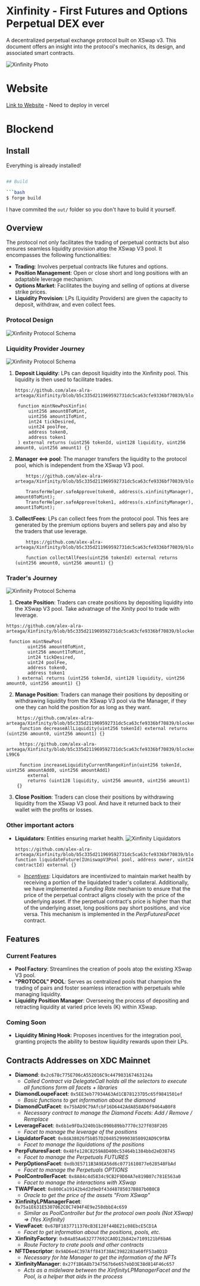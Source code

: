 # Xinfinity - First Futures and Options Perpetual DEX ever

A decentralized perpetual exchange protocol built on XSwap v3. This document offers an insight into the protocol's mechanics, its design, and associated smart contracts.

![Xinfinity Photo](https://github.com/alex-alra-arteaga/Xinfinity/blob/main/app/public/Xinfinity.png?raw=true)

# Website

[Link to Website](#) - Need to deploy in vercel


# Blockend

## Install

Everything is already installed!

```bash

## Build

```bash	
$ forge build
```

I have commited the `out/` folder so you don't have to build it yourself.

## Overview

The protocol not only facilitates the trading of perpetual contracts but also ensures seamless liquidity provision atop the XSwap V3 pool. It encompasses the following functionalities:

- **Trading**: Involves perpetual contracts like futures and options.
- **Position Management**: Open or close short and long positions with an adaptable leverage mechanism.
- **Options Market**: Facilitates the buying and selling of options at diverse strike prices.
- **Liquidity Provision**: LPs (Liquidity Providers) are given the capacity to deposit, withdraw, and even collect fees.

### Protocol Design

![Xinfinity Protocol Schema](https://github.com/alex-alra-arteaga/Xinfinity/blob/main/app/public/protocolSchema.png?raw=true)

### Liquidity Provider Journey 

![Xinfinity Protocol Schema](https://github.com/alex-alra-arteaga/Xinfinity/blob/main/app/public/LiquidityProvider.png?raw=true)
1. **Deposit Liquidity**: LPs can deposit liquidity into the Xinfinity pool. This liquidity is then used to facilitate trades.
   ```solidity
   https://github.com/alex-alra-arteaga/Xinfinity/blob/b5c335d211969592731dc5ca63cfe9336bf70839/blockend/facets/XinfinityLPManagerFacet.sol#L70

    function mintNewPosXinfin(
        uint256 amount0ToMint,
        uint256 amount1ToMint,
        int24 tickDesired,
        uint24 poolFee,
        address token0,
        address token1
    ) external returns (uint256 tokenId, uint128 liquidity, uint256 amount0, uint256 amount1) {}
   ```
2. **Manager <==> pool**: The manager transfers the liquidity to the protocol pool, which is independent from the XSwap V3 pool.
    ```solidity
        https://github.com/alex-alra-arteaga/Xinfinity/blob/b5c335d211969592731dc5ca63cfe9336bf70839/blockend/facets/XinfinityLPManagerFacet.sol#L96

        TransferHelper.safeApprove(token0, address(s.xinfinityManager), amount0ToMint);
        TransferHelper.safeApprove(token1, address(s.xinfinityManager), amount1ToMint);
    ```
3. **CollectFees**: LPs can collect fees from the protocol pool. This fees are generated by the premium options buyers and sellers pay and also by the traders that use leverage.
    ```solidity
        https://github.com/alex-alra-arteaga/Xinfinity/blob/b5c335d211969592731dc5ca63cfe9336bf70839/blockend/facets/XinfinityLPManagerFacet.sol#L139

        function collectAllFees(uint256 tokenId) external returns (uint256 amount0, uint256 amount1) {}
    ```


### Trader's Journey

![Xinfinity Protocol Schema](https://github.com/alex-alra-arteaga/Xinfinity/blob/main/app/public/traders.png?raw=true)

1. **Create Position**: Traders can create positions by depositing liquidity into the XSwap V3 pool. Take advatnage of the Xinity pool to trade with leverage.

```solidity
https://github.com/alex-alra-arteaga/Xinfinity/blob/b5c335d211969592731dc5ca63cfe9336bf70839/blockend/facets/PoolControllerFacet.sol#L37

 function mintNewPos(
        uint256 amount0ToMint,
        uint256 amount1ToMint,
        int24 tickDesired,
        uint24 poolFee,
        address token0,
        address token1
    ) external returns (uint256 tokenId, uint128 liquidity, uint256 amount0, uint256 amount1) {}
```
2. **Manage Position**: Traders can manage their positions by depositing or withdrawing liquidity from the XSwap V3 pool via the Manager, if they one they can hold the position for as long as they want.

```solidity
    https://github.com/alex-alra-arteaga/Xinfinity/blob/b5c335d211969592731dc5ca63cfe9336bf70839/blockend/facets/PoolControllerFacet.sol#L62
     function decreaseAllLiquidity(uint256 tokenId) external returns (uint256 amount0, uint256 amount1) {}

     https://github.com/alex-alra-arteaga/Xinfinity/blob/b5c335d211969592731dc5ca63cfe9336bf70839/blockend/facets/PoolControllerFacet.sol#L96C5-L99C6
     
     function increaseLiquidityCurrentRangeXinfin(uint256 tokenId, uint256 amountAdd0, uint256 amountAdd1)
        external
        returns (uint128 liquidity, uint256 amount0, uint256 amount1)
    {}

```
3. **Close Position**: Traders can close their positions by withdrawing liquidity from the XSwap V3 pool. And have it returned back to their wallet with the profits or losses.

### Other important actors



- **Liquidators**: Entities ensuring market health.
  ![Xinfinity Liquidators](https://github.com/alex-alra-arteaga/Xinfinity/blob/main/app/public/Liquidator.png?raw=true)
  ```solidity
  https://github.com/alex-alra-arteaga/Xinfinity/blob/b5c335d211969592731dc5ca63cfe9336bf70839/blockend/facets/LiquidatorFacet.sol#L15
  function liquidateFuture(IUniswapV3Pool pool, address owner, uint24 contractId) external {}
  ```
  - <u>*Incentives*</u>: Liquidators are incentivized to maintain market health by receiving a portion of the liquidated trader's collateral. Additionally, we have implemented a *Funding Rate* mechanism to ensure that the price of the perpetual contract aligns closely with the price of the underlying asset. If the perpetual contract's price is higher than that of the underlying asset, long positions pay short positions, and vice versa. This mechanism is implemented in the *PerpFuturesFacet* contract.

## Features

### Current Features
- **Pool Factory**: Streamlines the creation of pools atop the existing XSwap V3 pool.
- **"PROTOCOL" POOL**: Serves as centralized pools that champion the trading of pairs and foster seamless interaction with perpetuals while managing liquidity.
- **Liquidity Position Manager**: Overseeing the process of depositing and retracting liquidity at varied price levels (K) within XSwap.

### Coming Soon
- **Liquidity Mining Hook**: Proposes incentives for the integration pool, granting projects the ability to bestow liquidity rewards upon their LPs.


## Contracts Addresses on XDC Mainnet

- **Diamond**: `0x2c678c775E706cA552016C9c447983167463124a`
  - *Called Contract via DelegateCall holds all the selectors to execute all functions form all facets + libraries*
- **DiamondLoupeFacet**: `0x5EE3eb77934A63Ad1CB781237D5c65f9841501ef`
  - *Basic functions to get information about the diamond*
- **DiamondCutFacet**: `0x75bAD9C79AfcbF16D6442AdA858AD6f9464aB0F8`
  - *Necessary contract to manage the Diamond Facets: Add / Remove / Remplace*
- **LeverageFacet**: `0x6b1e9FDa3240b1bc090b89bb7770c327f038F205`
  - *Facet to manage the leverage of the positions*
- **LiquidatorFacet**: `0x8dA38026f5bB57D20485299903858092AD9C9fBA`
  - *Facet to manage the liquidations of the positions*
- **PerpFuturesFacet**: `0x48fe128C8259A8D400c53464b1384bbd2eD38745`
  - *Facet to manage the Perpetuals FUTURES*
- **PerpOptionsFacet**: `0xdb3E5711B3A9EA56d6c0771610877e628548FbAd`
  - *Facet to manage the Perpetuals OPTIONS*
- **PoolControllerFacet**: `0x8A84c4d5834c9CB2F9D04A7e819B07c781E563a0`
  - *Facet to manage the interactions with XSwap*
- **TWAPFacet**: `0x800Ca19142b4d2d9eDf43d48785037B887b0B0CB`
  - *Oracle to get the price of the assets "From XSwap"*
- **XinfinityLPManagerFacet**: `0x75a1E631E5307062C0C7494F4E9e258dbbE4c659`
  - *Similar as PoolController but for the protocol own pools (Not XSwap) => (Yes Xinfinity)*
- **ViewFacet**: `0x67BF1837711370cB3E128f44BE21c08EbcE5CD1A`
  - *Facet to get information about the positions, pools, etc.*
- **XinfinityFactory**: `0xB4a85Aa632777692CA0D12b842e7109121bF6bA6`
  - *Route Factory to crate pools and other contracts*
- **NFTDescriptor**: `0x9AD6e4C397Aff843f38AC3982283a60fF53a0D1D`
  - *Necessary for hte Manager to get the information of the NFTs*
- **XinfinityManager**: `0x27f1B6A8b7347567b6e657ebD3E38d814F46c657`
  - *Acts as a midelware between the XinfinityLPManagerFacet and the Pool, is a helper that aids in the process*
